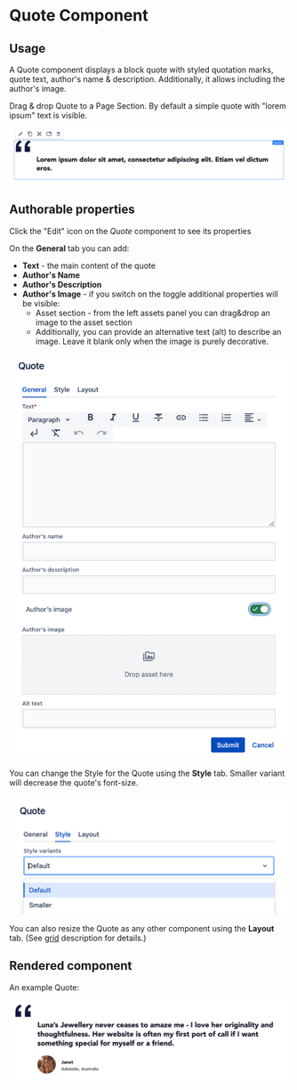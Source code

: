 # Quote Component

## Usage
A Quote component displays a block quote with styled quotation marks, quote text, author's name & description. Additionally, it allows including the author's image.

Drag & drop Quote to a Page Section. By default a simple quote with "lorem ipsum" text is visible.

<p align="center" width="100%">
    <img class="image--with-border" src="./quote-edit.jpg" alt="Quote">
</p>


## Authorable properties
Click the "Edit" icon on the *Quote* component to see its properties

On the **General** tab you can add:

  - **Text** - the main content of the quote
  - **Author's Name**
  - **Author's Description**
  - **Author's Image** - if you switch on the toggle additional properties will be visible:
      - Asset section - from the left assets panel you can drag&drop an image to the asset section
      - Additionally, you can provide an alternative text (alt) to describe an image. Leave it blank only when the image is purely decorative.

<p align="center" width="100%">
    <img class="image--with-border" src="./dialog-quote.jpg" alt="Quote component" width="500px">
</p>

You can change the Style for the Quote using the **Style** tab. Smaller variant will decrease the quote's font-size.

<p align="center" width="100%">
    <img class="image--with-border" src="./dialog-styles.jpg" alt="Quote styles" width="500px">
</p>

You can also resize the Quote as any other component using the **Layout** tab. (See [grid](../grid) description for details.)


## Rendered component

An example Quote:

<p align="center" width="100%">
    <img class="image--with-border" src="./quote.jpg" alt="Rendered Quote">
</p>


